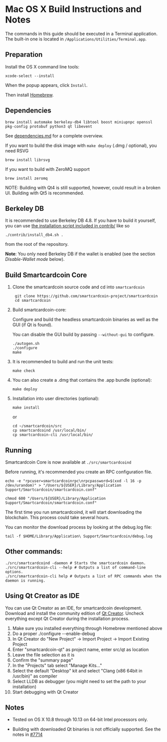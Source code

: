 Mac OS X Build Instructions and Notes
====================================
The commands in this guide should be executed in a Terminal application.
The built-in one is located in `/Applications/Utilities/Terminal.app`.

Preparation
-----------
Install the OS X command line tools:

`xcode-select --install`

When the popup appears, click `Install`.

Then install [Homebrew](https://brew.sh).

Dependencies
----------------------

    brew install automake berkeley-db4 libtool boost miniupnpc openssl pkg-config protobuf python3 qt libevent

See [dependencies.md](dependencies.md) for a complete overview.

If you want to build the disk image with `make deploy` (.dmg / optional), you need RSVG

    brew install librsvg

If you want to build with ZeroMQ support
    
    brew install zeromq

NOTE: Building with Qt4 is still supported, however, could result in a broken UI. Building with Qt5 is recommended.

Berkeley DB
-----------
It is recommended to use Berkeley DB 4.8. If you have to build it yourself,
you can use [the installation script included in contrib/](/contrib/install_db4.sh)
like so

```shell
./contrib/install_db4.sh .
```

from the root of the repository.

**Note**: You only need Berkeley DB if the wallet is enabled (see the section *Disable-Wallet mode* below).

Build Smartcardcoin Core
------------------------

1. Clone the smartcardcoin source code and cd into `smartcardcoin`

        git clone https://github.com/smartcardcoin-project/smartcardcoin
        cd smartcardcoin

2.  Build smartcardcoin-core:

    Configure and build the headless smartcardcoin binaries as well as the GUI (if Qt is found).

    You can disable the GUI build by passing `--without-gui` to configure.

        ./autogen.sh
        ./configure
        make

3.  It is recommended to build and run the unit tests:

        make check

4.  You can also create a .dmg that contains the .app bundle (optional):

        make deploy

5.  Installation into user directories (optional):

        make install

    or

        cd ~/smartcardcoin/src
        cp smartcardcoind /usr/local/bin/
        cp smartcardcoin-cli /usr/local/bin/

Running
-------

Smartcardcoin Core is now available at `./src/smartcardcoind`

Before running, it's recommended you create an RPC configuration file.

    echo -e "rpcuser=smartcardcoinrpc\nrpcpassword=$(xxd -l 16 -p /dev/urandom)" > "/Users/${USER}/Library/Application Support/Smartcardcoin/smartcardcoin.conf"

    chmod 600 "/Users/${USER}/Library/Application Support/Smartcardcoin/smartcardcoin.conf"

The first time you run smartcardcoind, it will start downloading the blockchain. This process could take several hours.

You can monitor the download process by looking at the debug.log file:

    tail -f $HOME/Library/Application\ Support/Smartcardcoin/debug.log

Other commands:
-------

    ./src/smartcardcoind -daemon # Starts the smartcardcoin daemon.
    ./src/smartcardcoin-cli --help # Outputs a list of command-line options.
    ./src/smartcardcoin-cli help # Outputs a list of RPC commands when the daemon is running.

Using Qt Creator as IDE
------------------------
You can use Qt Creator as an IDE, for smartcardcoin development.
Download and install the community edition of [Qt Creator](https://www.qt.io/download/).
Uncheck everything except Qt Creator during the installation process.

1. Make sure you installed everything through Homebrew mentioned above
2. Do a proper ./configure --enable-debug
3. In Qt Creator do "New Project" -> Import Project -> Import Existing Project
4. Enter "smartcardcoin-qt" as project name, enter src/qt as location
5. Leave the file selection as it is
6. Confirm the "summary page"
7. In the "Projects" tab select "Manage Kits..."
8. Select the default "Desktop" kit and select "Clang (x86 64bit in /usr/bin)" as compiler
9. Select LLDB as debugger (you might need to set the path to your installation)
10. Start debugging with Qt Creator

Notes
-----

* Tested on OS X 10.8 through 10.13 on 64-bit Intel processors only.

* Building with downloaded Qt binaries is not officially supported. See the notes in [#7714](https://github.com/bitcoin/bitcoin/issues/7714)
